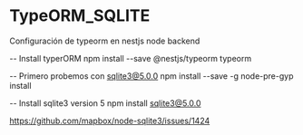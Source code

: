 # TypeORM_SQLITE
Configuración de typeorm en nestjs node backend

-- Install typerORM
npm install --save @nestjs/typeorm typeorm

-- Primero probemos con sqlite3@5.0.0
npm install --save -g node-pre-gyp install

-- Install sqlite3 version 5
npm install sqlite3@5.0.0



https://github.com/mapbox/node-sqlite3/issues/1424
